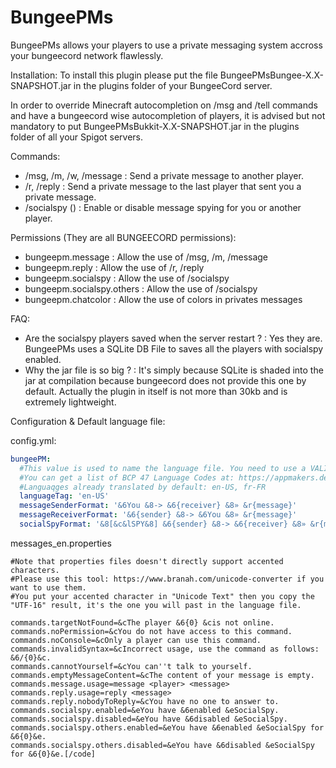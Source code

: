 # BungeePMs

BungeePMs allows your players to use a private messaging system accross your bungeecord network flawlessly.


Installation:
To install this plugin please put the file BungeePMsBungee-X.X-SNAPSHOT.jar in the plugins folder of your BungeeCord server.

In order to override Minecraft autocompletion on /msg and /tell commands and have a bungeecord wise autocompletion of players, it is advised but not mandatory to put BungeePMsBukkit-X.X-SNAPSHOT.jar in the plugins folder of all your Spigot servers.


Commands:

- /msg, /m, /w, /message <player> <message> : Send a private message to another player.
- /r, /reply <message>  : Send a private message to the last player that sent you a private message.
- /socialspy (<player>)  : Enable or disable message spying for you or another player.


Permissions (They are all BUNGEECORD permissions):

- bungeepm.message : Allow the use of /msg, /m, /message
- bungeepm.reply : Allow the use of /r, /reply
- bungeepm.socialspy :  Allow the use of /socialspy
- bungeepm.socialspy.others : Allow the use of /socialspy <player>
- bungeepm.chatcolor : Allow the use of colors in privates messages


FAQ:

- Are the socialspy players saved when the server restart ? : Yes they are. BungeePMs uses a SQLite DB File to saves all the players with socialspy enabled.
- Why the jar file is so big ? : It's simply because SQLite is shaded into the jar at compilation because bungeecord does not provide this one by default. Actually the plugin in itself is not more than 30kb and is extremely lightweight.


Configuration & Default language file:

config.yml:
```yaml
bungeePM:
  #This value is used to name the language file. You need to use a VALID BCP 47 Language Code.
  #You can get a list of BCP 47 Language Codes at: https://appmakers.dev/bcp-47-language-codes-list/
  #Languaqges already translated by default: en-US, fr-FR
  languageTag: 'en-US'
  messageSenderFormat: '&6You &8-> &6{receiver} &8» &r{message}'
  messageReceiverFormat: '&6{sender} &8-> &6You &8» &r{message}'
  socialSpyFormat: '&8[&c&lSPY&8] &6{sender} &8-> &6{receiver} &8» &r{message}'
```


messages_en.properties
```
#Note that properties files doesn't directly support accented characters.
#Please use this tool: https://www.branah.com/unicode-converter if you want to use them.
#You put your accented character in "Unicode Text" then you copy the "UTF-16" result, it's the one you will past in the language file.

commands.targetNotFound=&cThe player &6{0} &cis not online.
commands.noPermission=&cYou do not have access to this command.
commands.noConsole=&cOnly a player can use this command.
commands.invalidSyntax=&cIncorrect usage, use the command as follows: &6/{0}&c.
commands.cannotYourself=&cYou can''t talk to yourself.
commands.emptyMessageContent=&cThe content of your message is empty.
commands.message.usage=message <player> <message>
commands.reply.usage=reply <message>
commands.reply.nobodyToReply=&cYou have no one to answer to.
commands.socialspy.enabled=&eYou have &6enabled &eSocialSpy.
commands.socialspy.disabled=&eYou have &6disabled &eSocialSpy.
commands.socialspy.others.enabled=&eYou have &6enabled &eSocialSpy for &6{0}&e.
commands.socialspy.others.disabled=&eYou have &6disabled &eSocialSpy for &6{0}&e.[/code]
```


